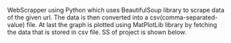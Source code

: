 WebScrapper using Python which uses BeautifulSoup library to scrape data of the given url.
The data is then converted into a csv(comma-separated-value) file.
At last the graph is plotted using MatPlotLib library by fetching the data that is stored in csv file.
SS of project is shown below.
